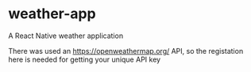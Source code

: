 # weather-app

A React Native weather application

There was used an https://openweathermap.org/ API, so the registation here is needed for getting your unique API key
